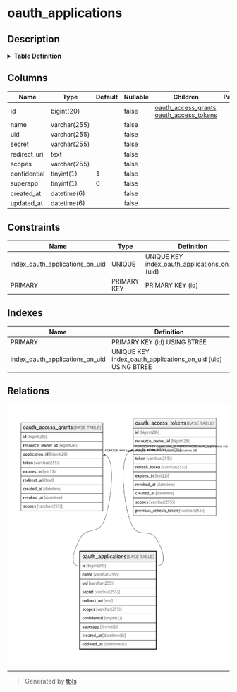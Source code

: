 # oauth_applications

## Description

<details>
<summary><strong>Table Definition</strong></summary>

```sql
CREATE TABLE `oauth_applications` (
  `id` bigint(20) NOT NULL AUTO_INCREMENT,
  `name` varchar(255) NOT NULL,
  `uid` varchar(255) NOT NULL,
  `secret` varchar(255) NOT NULL,
  `redirect_uri` text NOT NULL,
  `scopes` varchar(255) NOT NULL DEFAULT '',
  `confidential` tinyint(1) NOT NULL DEFAULT '1',
  `superapp` tinyint(1) NOT NULL DEFAULT '0',
  `created_at` datetime(6) NOT NULL,
  `updated_at` datetime(6) NOT NULL,
  PRIMARY KEY (`id`),
  UNIQUE KEY `index_oauth_applications_on_uid` (`uid`)
) ENGINE=InnoDB AUTO_INCREMENT=2 DEFAULT CHARSET=utf8mb4 COLLATE=utf8mb4_0900_ai_ci
```

</details>

## Columns

| Name | Type | Default | Nullable | Children | Parents | Comment |
| ---- | ---- | ------- | -------- | -------- | ------- | ------- |
| id | bigint(20) |  | false | [oauth_access_grants](oauth_access_grants.md) [oauth_access_tokens](oauth_access_tokens.md) |  |  |
| name | varchar(255) |  | false |  |  |  |
| uid | varchar(255) |  | false |  |  |  |
| secret | varchar(255) |  | false |  |  |  |
| redirect_uri | text |  | false |  |  |  |
| scopes | varchar(255) |  | false |  |  |  |
| confidential | tinyint(1) | 1 | false |  |  |  |
| superapp | tinyint(1) | 0 | false |  |  |  |
| created_at | datetime(6) |  | false |  |  |  |
| updated_at | datetime(6) |  | false |  |  |  |

## Constraints

| Name | Type | Definition |
| ---- | ---- | ---------- |
| index_oauth_applications_on_uid | UNIQUE | UNIQUE KEY index_oauth_applications_on_uid (uid) |
| PRIMARY | PRIMARY KEY | PRIMARY KEY (id) |

## Indexes

| Name | Definition |
| ---- | ---------- |
| PRIMARY | PRIMARY KEY (id) USING BTREE |
| index_oauth_applications_on_uid | UNIQUE KEY index_oauth_applications_on_uid (uid) USING BTREE |

## Relations

![er](oauth_applications.png)

---

> Generated by [tbls](https://github.com/k1LoW/tbls)
